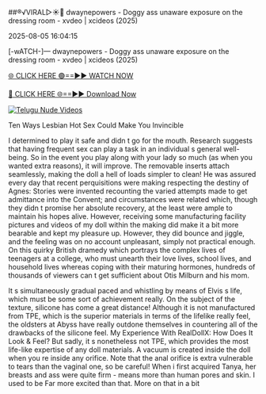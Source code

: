 ##®️√VIRAL▷☀️👄    dwaynepowers - Doggy ass unaware exposure on the dressing room - xvdeo &#124; xcideos (2025)

2025-08-05 16:04:15



[-wATCH-]—    dwaynepowers - Doggy ass unaware exposure on the dressing room - xvdeo &#124; xcideos (2025)

[🌐 CLICK HERE 🟢==►► WATCH NOW](https://www.youtucams.com/tracking/githubcom)

[🔴 CLICK HERE 🌐==►► Download Now](https://www.youtucams.com/tracking/githubcom)

[![Telugu Nude Videos](https://i.imgur.com/dJHk4Zq.gif)](https://www.youtucams.com/tracking/githubcom)



Ten Ways Lesbian Hot Sex Could Make You Invincible

I determined to play it safe and didn t go for the mouth. Research suggests that having frequent sex can play a task in an individual s general well-being. So in the event you play along with your lady so much (as when you wanted extra reasons), it will improve. The removable inserts attach seamlessly, making the doll a hell of loads simpler to clean! He was assured every day that recent perquisitions were making respecting the destiny of Agnes: Stories were invented recounting the varied attempts made to get admittance into the Convent; and circumstances were related which, though they didn t promise her absolute recovery, at the least were ample to maintain his hopes alive. However, receiving some manufacturing facility pictures and videos of my doll within the making did make it a bit more bearable and kept my pleasure up. However, they did bounce and jiggle, and the feeling was on no account unpleasant, simply not practical enough. On this quirky British dramedy which portrays the complex lives of teenagers at a college, who must unearth their love lives, school lives, and household lives whereas coping with their maturing hormones, hundreds of thousands of viewers can t get sufficient about Otis Milburn and his mom.

It s simultaneously gradual paced and whistling by means of Elvis s life, which must be some sort of achievement really. On the subject of the texture, silicone has come a great distance! Although it is not manufactured from TPE, which is the superior materials in terms of the lifelike really feel, the oldsters at Abyss have really outdone themselves in countering all of the drawbacks of the silicone feel. My Experience With RealDollX: How Does It Look & Feel? But sadly, it s nonetheless not TPE, which provides the most life-like expertise of any doll materials. A vacuum is created inside the doll when you re inside any orifice. Note that the anal orifice is extra vulnerable to tears than the vaginal one, so be careful! When i first acquired Tanya, her breasts and ass were quite firm - means more than human pores and skin. I used to be Far more excited than that. More on that in a bit
